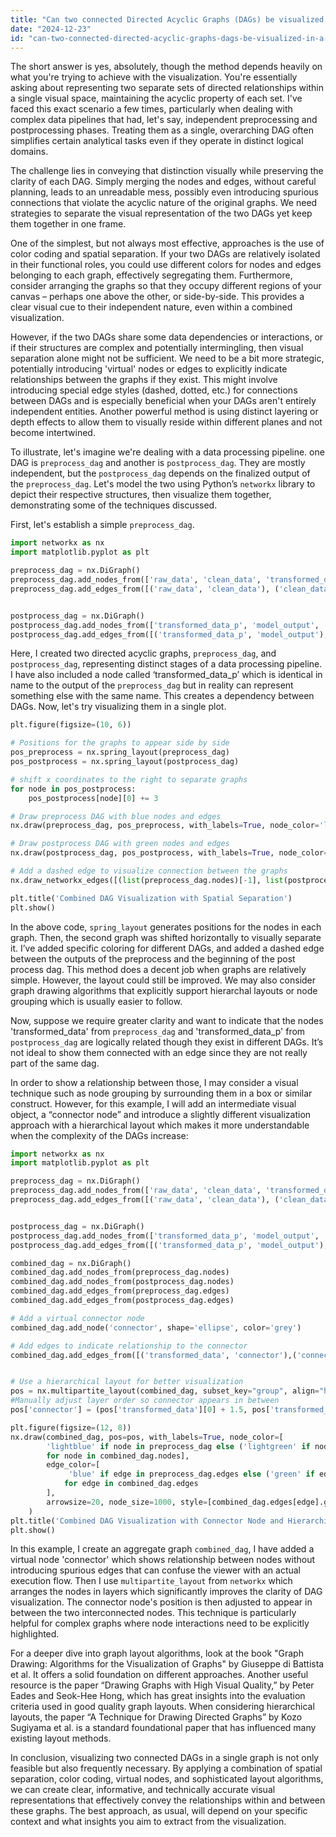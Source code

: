 ```yaml
---
title: "Can two connected Directed Acyclic Graphs (DAGs) be visualized in a single graph?"
date: "2024-12-23"
id: "can-two-connected-directed-acyclic-graphs-dags-be-visualized-in-a-single-graph"
---
```


 The short answer is yes, absolutely, though the method depends heavily on what you're trying to achieve with the visualization. You're essentially asking about representing two separate sets of directed relationships within a single visual space, maintaining the acyclic property of each set. I've faced this exact scenario a few times, particularly when dealing with complex data pipelines that had, let's say, independent preprocessing and postprocessing phases. Treating them as a single, overarching DAG often simplifies certain analytical tasks even if they operate in distinct logical domains.

The challenge lies in conveying that distinction visually while preserving the clarity of each DAG. Simply merging the nodes and edges, without careful planning, leads to an unreadable mess, possibly even introducing spurious connections that violate the acyclic nature of the original graphs. We need strategies to separate the visual representation of the two DAGs yet keep them together in one frame.

One of the simplest, but not always most effective, approaches is the use of color coding and spatial separation. If your two DAGs are relatively isolated in their functional roles, you could use different colors for nodes and edges belonging to each graph, effectively segregating them. Furthermore, consider arranging the graphs so that they occupy different regions of your canvas – perhaps one above the other, or side-by-side. This provides a clear visual cue to their independent nature, even within a combined visualization.

However, if the two DAGs share some data dependencies or interactions, or if their structures are complex and potentially intermingling, then visual separation alone might not be sufficient. We need to be a bit more strategic, potentially introducing 'virtual' nodes or edges to explicitly indicate relationships between the graphs if they exist. This might involve introducing special edge styles (dashed, dotted, etc.) for connections between DAGs and is especially beneficial when your DAGs aren't entirely independent entities. Another powerful method is using distinct layering or depth effects to allow them to visually reside within different planes and not become intertwined.

To illustrate, let's imagine we're dealing with a data processing pipeline. one DAG is `preprocess_dag` and another is `postprocess_dag`. They are mostly independent, but the `postprocess_dag` depends on the finalized output of the `preprocess_dag`. Let's model the two using Python’s `networkx` library to depict their respective structures, then visualize them together, demonstrating some of the techniques discussed.

First, let's establish a simple `preprocess_dag`.

```python
import networkx as nx
import matplotlib.pyplot as plt

preprocess_dag = nx.DiGraph()
preprocess_dag.add_nodes_from(['raw_data', 'clean_data', 'transformed_data'])
preprocess_dag.add_edges_from([('raw_data', 'clean_data'), ('clean_data', 'transformed_data')])


postprocess_dag = nx.DiGraph()
postprocess_dag.add_nodes_from(['transformed_data_p', 'model_output', 'report'])
postprocess_dag.add_edges_from([('transformed_data_p', 'model_output'), ('model_output', 'report')])
```
Here, I created two directed acyclic graphs, `preprocess_dag`, and `postprocess_dag`, representing distinct stages of a data processing pipeline. I have also included a node called ‘transformed_data_p’ which is identical in name to the output of the `preprocess_dag` but in reality can represent something else with the same name. This creates a dependency between DAGs. Now, let's try visualizing them in a single plot.

```python
plt.figure(figsize=(10, 6))

# Positions for the graphs to appear side by side
pos_preprocess = nx.spring_layout(preprocess_dag)
pos_postprocess = nx.spring_layout(postprocess_dag)

# shift x coordinates to the right to separate graphs
for node in pos_postprocess:
    pos_postprocess[node][0] += 3

# Draw preprocess DAG with blue nodes and edges
nx.draw(preprocess_dag, pos_preprocess, with_labels=True, node_color='lightblue', edge_color='blue', arrowsize=20, node_size=1000)

# Draw postprocess DAG with green nodes and edges
nx.draw(postprocess_dag, pos_postprocess, with_labels=True, node_color='lightgreen', edge_color='green', arrowsize=20, node_size=1000)

# Add a dashed edge to visualize connection between the graphs
nx.draw_networkx_edges([(list(preprocess_dag.nodes)[-1], list(postprocess_dag.nodes)[0])], pos= {**pos_preprocess, **pos_postprocess}, edge_color='black', arrowsize=20, style='dashed', width=2)

plt.title('Combined DAG Visualization with Spatial Separation')
plt.show()

```
In the above code, `spring_layout` generates positions for the nodes in each graph. Then, the second graph was shifted horizontally to visually separate it. I’ve added specific coloring for different DAGs, and added a dashed edge between the outputs of the preprocess and the beginning of the post process dag. This method does a decent job when graphs are relatively simple. However, the layout could still be improved. We may also consider graph drawing algorithms that explicitly support hierarchal layouts or node grouping which is usually easier to follow.

Now, suppose we require greater clarity and want to indicate that the nodes 'transformed_data' from `preprocess_dag` and 'transformed_data_p' from `postprocess_dag` are logically related though they exist in different DAGs. It’s not ideal to show them connected with an edge since they are not really part of the same dag.

In order to show a relationship between those, I may consider a visual technique such as node grouping by surrounding them in a box or similar construct. However, for this example, I will add an intermediate visual object, a “connector node” and introduce a slightly different visualization approach with a hierarchical layout which makes it more understandable when the complexity of the DAGs increase:
```python
import networkx as nx
import matplotlib.pyplot as plt

preprocess_dag = nx.DiGraph()
preprocess_dag.add_nodes_from(['raw_data', 'clean_data', 'transformed_data'])
preprocess_dag.add_edges_from([('raw_data', 'clean_data'), ('clean_data', 'transformed_data')])


postprocess_dag = nx.DiGraph()
postprocess_dag.add_nodes_from(['transformed_data_p', 'model_output', 'report'])
postprocess_dag.add_edges_from([('transformed_data_p', 'model_output'), ('model_output', 'report')])

combined_dag = nx.DiGraph()
combined_dag.add_nodes_from(preprocess_dag.nodes)
combined_dag.add_nodes_from(postprocess_dag.nodes)
combined_dag.add_edges_from(preprocess_dag.edges)
combined_dag.add_edges_from(postprocess_dag.edges)

# Add a virtual connector node
combined_dag.add_node('connector', shape='ellipse', color='grey')

# Add edges to indicate relationship to the connector
combined_dag.add_edges_from([('transformed_data', 'connector'),('connector', 'transformed_data_p')], style='dashed')


# Use a hierarchical layout for better visualization
pos = nx.multipartite_layout(combined_dag, subset_key="group", align="horizontal")
#Manually adjust layer order so connector appears in between
pos['connector'] = (pos['transformed_data'][0] + 1.5, pos['transformed_data'][1])

plt.figure(figsize=(12, 8))
nx.draw(combined_dag, pos=pos, with_labels=True, node_color=[
        'lightblue' if node in preprocess_dag else ('lightgreen' if node in postprocess_dag else 'grey')
        for node in combined_dag.nodes],
        edge_color=[
             'blue' if edge in preprocess_dag.edges else ('green' if edge in postprocess_dag.edges else 'black')
            for edge in combined_dag.edges
        ],
        arrowsize=20, node_size=1000, style=[combined_dag.edges[edge].get('style','solid') for edge in combined_dag.edges]
    )
plt.title('Combined DAG Visualization with Connector Node and Hierarchical Layout')
plt.show()
```

In this example, I create an aggregate graph `combined_dag`, I have added a virtual node 'connector' which shows relationship between nodes without introducing spurious edges that can confuse the viewer with an actual execution flow. Then I use `multipartite_layout` from `networkx` which arranges the nodes in layers which significantly improves the clarity of DAG visualization. The connector node's position is then adjusted to appear in between the two interconnected nodes. This technique is particularly helpful for complex graphs where node interactions need to be explicitly highlighted.

For a deeper dive into graph layout algorithms, look at the book "Graph Drawing: Algorithms for the Visualization of Graphs" by Giuseppe di Battista et al. It offers a solid foundation on different approaches. Another useful resource is the paper “Drawing Graphs with High Visual Quality,” by Peter Eades and Seok-Hee Hong, which has great insights into the evaluation criteria used in good quality graph layouts. When considering hierarchical layouts, the paper “A Technique for Drawing Directed Graphs” by Kozo Sugiyama et al. is a standard foundational paper that has influenced many existing layout methods.

In conclusion, visualizing two connected DAGs in a single graph is not only feasible but also frequently necessary. By applying a combination of spatial separation, color coding, virtual nodes, and sophisticated layout algorithms, we can create clear, informative, and technically accurate visual representations that effectively convey the relationships within and between these graphs. The best approach, as usual, will depend on your specific context and what insights you aim to extract from the visualization.
